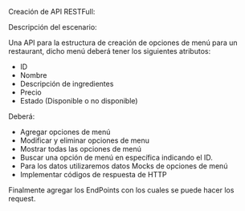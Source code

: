 Creación de API RESTFull:

Descripción del escenario: 

Una API para la estructura de creación de opciones de menú para un restaurant, dicho menú deberá tener los siguientes atributos:
* ID
* Nombre
* Descripción de ingredientes
* Precio
* Estado (Disponible o no disponible)

Deberá:
*  Agregar opciones de menú
* Modificar y eliminar opciones de menu
* Mostrar todas las opciones de menú
* Buscar una opción de menú en específica indicando el ID.
* Para los datos utilizaremos datos Mocks de opciones de menú
* Implementar códigos de respuesta de HTTP

Finalmente agregar los EndPoints con los cuales se puede hacer los request.
